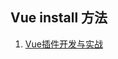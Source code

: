 ## Vue install 方法


1. [Vue插件开发与实战](https://liaokeyu.com/%E6%8A%80%E6%9C%AF/2017/05/16/vue-plugin-development.html)

